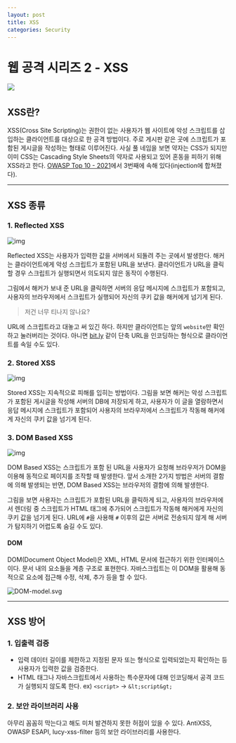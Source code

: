 ```yaml
---
layout: post
title: XSS
categories: Security
---
```


# 웹 공격 시리즈 2 - XSS

![](..\..\images\xss.png)

## XSS란?

XSS(Cross Site Scripting)는 권한이 없는 사용자가 웹 사이트에 악성 스크립트를 삽입하는 클라이언트를 대상으로 한 공격 방법이다. 주로 게시판 같은 곳에 스크립트가 포함된 게시글을 작성하는 형태로 이루어진다. 사실 풀 네임을 보면 약자는 CSS가 되지만 이미 CSS는 Cascading Style Sheets의 약자로 사용되고 있어 혼동을 피하기 위해 XSS라고 한다. [OWASP Top 10 - 2021](https://owasp.org/Top10/)에서 3번째에 속해 있다(injection에 합쳐졌다).

---





## XSS 종류

### 1. Reflected XSS

![img](..\..\images\reflectedXSS.png)

Reflected XSS는 사용자가 입력한 값을 서버에서 되돌려 주는 곳에서 발생한다. 해커는 클라이언트에게 악성 스크립트가 포함된 URL을 보낸다. 클라이언트가 URL을 클릭할 경우 스크립트가 실행되면서 의도되지 않은 동작이 수행된다.

그림에서 해커가 보내 준 URL을 클릭하면 서버의 응답 메시지에 스크립트가 포함되고, 사용자의 브라우저에서 스크립트가 실행되어 자신의 쿠키 값을 해커에게 넘기게 된다.



> 저건 너무 티나지 않나요?

URL에 스크립트라고 대놓고 써 있긴 하다. 하지만 클라이언트는 앞의 `website`만 확인하고 눌러버리는 것이다. 아니면 [bit.ly](https://bitly.com/) 같이 단축 URL을 인코딩하는 형식으로 클라이언트를 속일 수도 있다.



### 2. Stored XSS

![img](..\..\images\StoredXSS.png)

Stored XSS는 지속적으로 피해를 입히는 방법이다. 그림을 보면 해커는 악성 스크립트가 포함된 게시글을 작성해 서버의 DB에 저장되게 하고, 사용자가 이 글을 열람하면서 응답 메시지에 스크립트가 포함되어 사용자의 브라우저에서 스크립트가 작동해 해커에게 자신의 쿠키 값을 넘기게 된다.



### 3. DOM Based XSS

![img](..\..\images\DOMbasedXSS)

DOM Based XSS는 스크립트가 포함 된 URL을 사용자가 요청해 브라우저가 DOM을 이용해 동적으로 페이지를 조작할 때 발생한다. 앞서 소개한 2가지 방법은 서버의 결함에 의해 발생되는 반면, DOM Based XSS는 브라우저의 결함에 의해 발생한다.

 그림을 보면 사용자는 스크립트가 포함된 URL을 클릭하게 되고, 사용자의 브라우저에서 렌더링 중 스크립트가 HTML 태그에 추가되어 스크립트가 작동해 해커에게 자신의 쿠키 값을 넘기게 된다. URL에 `#`을 사용해 `#` 이후의 값은 서버로 전송되지 않게 해 서버가 탐지하기 어렵도록 숨길 수도 있다.



#### DOM

DOM(Document Object Model)은 XML, HTML 문서에 접근하기 위한 인터페이스이다. 문서 내의 요소들을 계층 구조로 표현한다. 자바스크립트는 이 DOM을 활용해 동적으로 요소에 접근해 수정, 삭제, 추가 등을 할 수 있다.

![DOM-model.svg](..\..\images\dom.png)

---





## XSS 방어

### 1. 입출력 검증

- 입력 데이터 길이를 제한하고 지정된 문자 또는 형식으로 입력되었는지 확인하는 등 사용자가 입력한 값을 검증한다.
- HTML 태그나 자바스크립트에서 사용하는 특수문자에 대해 인코딩해서 공격 코드가 실행되지 않도록 한다.  ex) `<script>` -> `&lt;script&gt;`



### 2. 보안 라이브러리 사용

아무리 꼼꼼히 막는다고 해도 미처 발견하지 못한 허점이 있을 수 있다. AntiXSS, OWASP ESAPI, lucy-xss-filter 등의 보안 라이브러리를 사용한다.